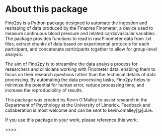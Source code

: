 # About this package

Fino2py is a Python package designed to automate the ingestion and reshaping of data produced by the Finapres Finometer, a device used to measure continuous blood pressure and related cardiovascular variables. The package provides functions to read in raw Finometer data from .txt files, extract chunks of data based on experimental protocols for each participant, and concatenate participants together to allow for group-level analysis.

The aim of Fino2py is to streamline the data analysis process for researchers and clinicians working with Finometer data, enabling them to focus on their research questions rather than the technical details of data processing. By automating the data processing tasks, Fino2py helps to minimize the potential for human error, reduce processing time, and increase the reproducibility of results.

This package was created by Kevin O'Malley to assist research in the Department of Psychology at the University of Limerick. Feedback and collaberation is most welcome and can be sent to kevin.omalley[@]ul.ie.

If you use this package in your work, please reference this work: 

<<<Insert reference>>>






